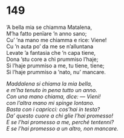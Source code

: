 # 149
  
’A bella mia se chiamma Matalena,  
M’ha fatto penïare ’n anno sano;  
Cu’ ’na mano me chiamma e rice: Viene!  
Cu ’n auta po’ da me se n’alluntana  
Levate ’a fantasia che ’n capa tiene,  
Dona ’stu core a chi prummiso l’haje;  
Si l’haje prummiso a me, tu tiene, tiene;  
Si l’haje prummiso a ’nato, nu’ mancare.

*Maddalena si chiama la mia bella,  
e m’ha tenuto in pena tutto un anno.  
Con una mano chiama, dice: — Vieni!  
con l’altra mano mi spinge lontano.  
Basta con i capricci: cos’hai in testa?  
Da’ questo cuore a chi glie l’hai promesso!  
E se l’hai promesso a me, perché tentenni?  
E se l’hai promesso a un altro, non mancare.*


